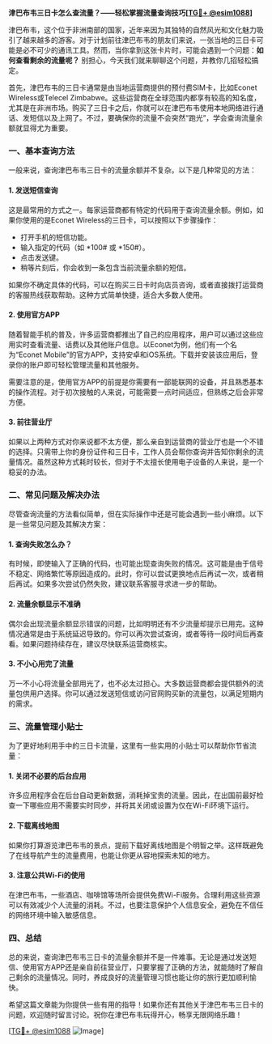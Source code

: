 **津巴布韦三日卡怎么查流量？——轻松掌握流量查询技巧[[TG💪+ @esim1088](https://t.me/s/esim1088)]**

津巴布韦，这个位于非洲南部的国家，近年来因为其独特的自然风光和文化魅力吸引了越来越多的游客。对于计划前往津巴布韦的朋友们来说，一张当地的三日卡可能是必不可少的通讯工具。然而，当你拿到这张卡片时，可能会遇到一个问题：**如何查看剩余的流量呢？** 别担心，今天我们就来聊聊这个问题，并教你几招轻松搞定。

首先，津巴布韦的三日卡通常是由当地运营商提供的预付费SIM卡，比如Econet Wireless或Telecel Zimbabwe。这些运营商在全球范围内都享有较高的知名度，尤其是在非洲市场。购买了三日卡之后，你就可以在津巴布韦使用本地网络进行通话、发短信以及上网了。不过，要确保你的流量不会突然“跑光”，学会查询流量余额就显得尤为重要。

### **一、基本查询方法**
一般来说，查询津巴布韦三日卡的流量余额并不复杂。以下是几种常见的方法：

#### **1. 发送短信查询**
这是最常用的方式之一。每家运营商都有特定的代码用于查询流量余额。例如，如果你使用的是Econet Wireless的三日卡，可以按照以下步骤操作：
- 打开手机的短信功能。
- 输入指定的代码（如 *100# 或 *150#）。
- 点击发送键。
- 稍等片刻后，你会收到一条包含当前流量余额的短信。

如果你不确定具体的代码，可以在购买三日卡时向店员咨询，或者直接拨打运营商的客服热线获取帮助。这种方式简单快捷，适合大多数人使用。

#### **2. 使用官方APP**
随着智能手机的普及，许多运营商都推出了自己的应用程序，用户可以通过这些应用实时查看流量、话费以及其他账户信息。以Econet为例，他们有一个名为“Econet Mobile”的官方APP，支持安卓和iOS系统。下载并安装该应用后，登录你的账户即可轻松管理流量和其他服务。

需要注意的是，使用官方APP的前提是你需要有一部能联网的设备，并且熟悉基本的操作流程。对于初次接触的人来说，可能需要一点时间适应，但熟练之后会非常方便。

#### **3. 前往营业厅**
如果以上两种方式对你来说都不太方便，那么亲自到运营商的营业厅也是一个不错的选择。只需带上你的身份证件和三日卡，工作人员会帮你查询并告知你剩余的流量情况。虽然这种方式耗时较长，但对于不太擅长使用电子设备的人来说，是一个稳妥的办法。

### **二、常见问题及解决办法**
尽管查询流量的方法看似简单，但在实际操作中还是可能会遇到一些小麻烦。以下是一些常见问题及其解决方案：

#### **1. 查询失败怎么办？**
有时候，即使输入了正确的代码，也可能出现查询失败的情况。这可能是由于信号不稳定、网络繁忙等原因造成的。此时，你可以尝试更换地点后再试一次，或者稍后再试。如果多次尝试仍然失败，建议联系客服寻求进一步的帮助。

#### **2. 流量余额显示不准确**
偶尔会出现流量余额显示错误的问题，比如明明还有不少流量却提示已用完。这种情况通常是由于系统延迟导致的。你可以再次尝试查询，或者等待一段时间后再查看。如果问题持续存在，建议尽快联系运营商核实。

#### **3. 不小心用完了流量**
万一不小心将流量全部用光了，也不必太过担心。大多数运营商都会提供额外的流量包供用户选择。你可以通过发送短信或访问官网购买新的流量包，以满足短期内的需求。

### **三、流量管理小贴士**
为了更好地利用手中的三日卡流量，这里有一些实用的小贴士可以帮助你节省流量：

#### **1. 关闭不必要的后台应用**
许多应用程序会在后台自动更新数据，消耗掉宝贵的流量。因此，在出国前最好检查一下哪些应用不需要实时同步，并将其关闭或设置为仅在Wi-Fi环境下运行。

#### **2. 下载离线地图**
如果你打算游览津巴布韦的景点，提前下载好离线地图是个明智之举。这样既避免了在线导航产生的流量费用，也能让你更从容地探索未知的地方。

#### **3. 注意公共Wi-Fi的使用**
在津巴布韦，一些酒店、咖啡馆等场所会提供免费Wi-Fi服务。合理利用这些资源可以有效减少个人流量的消耗。不过，也要注意保护个人信息安全，避免在不信任的网络环境中输入敏感信息。

### **四、总结**
总的来说，查询津巴布韦三日卡的流量余额并不是一件难事。无论是通过发送短信、使用官方APP还是亲自前往营业厅，只要掌握了正确的方法，就能随时了解自己剩余的流量情况。同时，养成良好的流量管理习惯也能让你的旅行更加顺利愉快。

希望这篇文章能为你提供一些有用的指导！如果你还有其他关于津巴布韦三日卡的问题，欢迎随时留言讨论。祝你在津巴布韦玩得开心，畅享无限网络乐趣！

[[TG💪+ @esim1088](https://t.me/s/esim1088) ![Image](https://i.postimg.cc/4NQfJmqS/Snipaste-2025-05-13-00-14-12.png)]